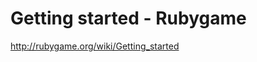 <!--
id: 2662995062
link: http://kevinisom.info/post/2662995062/getting-started-rubygame
slug: getting-started-rubygame
date: Sun Jan 09 2011 17:52:13 GMT+1300 (NZDT)
raw: {"blog_name":"kevinisom","id":2662995062,"post_url":"http://kevinisom.info/post/2662995062/getting-started-rubygame","slug":"getting-started-rubygame","type":"link","date":"2011-01-09 04:52:13 GMT","timestamp":1294548733,"state":"published","format":"html","reblog_key":"qgy4DPGx","tags":[],"short_url":"http://tmblr.co/Zw68Yy2UkXHs","highlighted":[],"feed_item":"http://rubygame.org/wiki/Getting_started","from_feed_id":"650234","note_count":0,"title":"Getting started - Rubygame","url":"http://rubygame.org/wiki/Getting_started","description":""}
publish: 2011-01-09
tags: 
title: Getting started - Rubygame
-->


Getting started - Rubygame
==========================

<http://rubygame.org/wiki/Getting_started>

